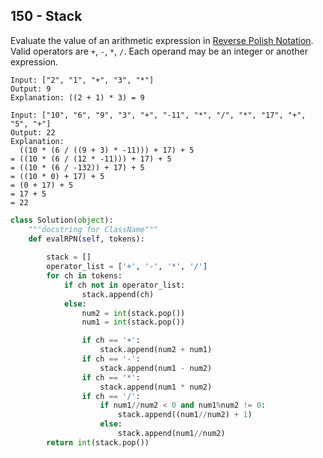 ##  150 - Stack

Evaluate the value of an arithmetic expression in [Reverse Polish Notation](http://en.wikipedia.org/wiki/Reverse_Polish_notation). Valid operators are `+`, `-`, `*`, `/`. Each operand may be an integer or another expression.

```
Input: ["2", "1", "+", "3", "*"]
Output: 9
Explanation: ((2 + 1) * 3) = 9

Input: ["10", "6", "9", "3", "+", "-11", "*", "/", "*", "17", "+", "5", "+"]
Output: 22
Explanation: 
  ((10 * (6 / ((9 + 3) * -11))) + 17) + 5
= ((10 * (6 / (12 * -11))) + 17) + 5
= ((10 * (6 / -132)) + 17) + 5
= ((10 * 0) + 17) + 5
= (0 + 17) + 5
= 17 + 5
= 22
```

```python
class Solution(object):
	"""docstring for ClassName"""
	def evalRPN(self, tokens):
		
		stack = []
		operator_list = ['+', '-', '*', '/']
		for ch in tokens:
			if ch not in operator_list:
				stack.append(ch)
			else:
				num2 = int(stack.pop())
				num1 = int(stack.pop())

				if ch == '+':
					stack.append(num2 + num1)
				if ch == '-':
					stack.append(num1 - num2)
				if ch == '*':
					stack.append(num1 * num2)
				if ch == '/':
					if num1//num2 < 0 and num1%num2 != 0:
						stack.append((num1//num2) + 1)
					else:
						stack.append(num1//num2)
		return int(stack.pop())
```

